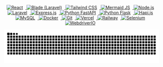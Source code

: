 <p align="center">
  <a href="https://shields.io/">
    <img src="https://img.shields.io/badge/React-%2320232a.svg?style=for-the-badge&logo=react&logoColor=%2361DAFB" style="margin-right: 8px;" alt="React"/>
  </a>
  <a href="https://shields.io/">
    <img src="https://img.shields.io/badge/Blade%20(Laravel)-%23FF2D20.svg?style=for-the-badge&logo=laravel&logoColor=white" style="margin-right: 8px;" alt="Blade (Laravel)"/>
  </a>
  <a href="https://shields.io/">
    <img src="https://img.shields.io/badge/Tailwind%20CSS-%2306B6D4.svg?style=for-the-badge&logo=tailwind-css&logoColor=white" style="margin-right: 8px;" alt="Tailwind CSS"/>
  </a>
  <a href="https://shields.io/">
    <img src="https://img.shields.io/badge/Mermaid%20JS-%23FF3366.svg?style=for-the-badge&logo=mermaid&logoColor=white" style="margin-right: 8px;" alt="Mermaid JS"/>
  </a>
  <a href="https://shields.io/">
    <img src="https://img.shields.io/badge/Node.js-%23404D59.svg?style=for-the-badge&logo=node.js&logoColor=%236DA55F" style="margin-right: 8px;" alt="Node.js"/>
  </a>
  <a href="https://shields.io/">
    <img src="https://img.shields.io/badge/Laravel-%23FF2D20.svg?style=for-the-badge&logo=laravel&logoColor=white" style="margin-right: 8px;" alt="Laravel"/>
  </a>
  <a href="https://shields.io/">
    <img src="https://img.shields.io/badge/Express.js-%23000000.svg?style=for-the-badge&logo=express&logoColor=white" style="margin-right: 8px;" alt="Express.js"/>
  </a>
  <a href="https://shields.io/">
    <img src="https://img.shields.io/badge/Python%20FastAPI-%23009688.svg?style=for-the-badge&logo=fastapi&logoColor=white" style="margin-right: 8px;" alt="Python FastAPI"/>
  </a>
  <a href="https://shields.io/">
    <img src="https://img.shields.io/badge/Python%20Flask-%23000000.svg?style=for-the-badge&logo=flask&logoColor=white" style="margin-right: 8px;" alt="Python Flask"/>
  </a>
  <a href="https://shields.io/">
    <img src="https://img.shields.io/badge/Hapi.js-%2300CC88.svg?style=for-the-badge&logo=hapi&logoColor=white" style="margin-right: 8px;" alt="Hapi.js"/>
  </a>
  <a href="https://shields.io/">
    <img src="https://img.shields.io/badge/MySQL-%23005C84.svg?style=for-the-badge&logo=mysql&logoColor=white" style="margin-right: 8px;" alt="MySQL"/>
  </a>
  <a href="https://shields.io/">
    <img src="https://img.shields.io/badge/Docker-%232496ED.svg?style=for-the-badge&logo=docker&logoColor=white" style="margin-right: 8px;" alt="Docker"/>
  </a>
  <a href="https://shields.io/">
    <img src="https://img.shields.io/badge/Git-%23F05032.svg?style=for-the-badge&logo=git&logoColor=white" style="margin-right: 8px;" alt="Git"/>
  </a>
  <a href="https://shields.io/">
    <img src="https://img.shields.io/badge/Vercel-%23000000.svg?style=for-the-badge&logo=vercel&logoColor=white" style="margin-right: 8px;" alt="Vercel"/>
  </a>
  <a href="https://shields.io/">
    <img src="https://img.shields.io/badge/Railway-%23131415.svg?style=for-the-badge&logo=railway&logoColor=white" style="margin-right: 8px;" alt="Railway"/>
  </a>
  <a href="https://shields.io/">
    <img src="https://img.shields.io/badge/Selenium-%2343B02A.svg?style=for-the-badge&logo=selenium&logoColor=white" style="margin-right: 8px;" alt="Selenium"/>
  </a>
  <a href="https://shields.io/">
    <img src="https://img.shields.io/badge/WebdriverIO-%23282C34.svg?style=for-the-badge&logo=webdriverio&logoColor=white" style="margin-right: 8px;" alt="WebdriverIO"/>
  </a>
</p>

![snake gif](https://github.com/iyantama9/iyantama9/blob/output/github-snake-dark.svg)
